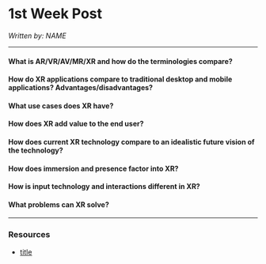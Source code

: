 # 1st Week Post

_Written by: NAME_

---

#### What is AR/VR/AV/MR/XR and how do the terminologies compare?

#### How do XR applications compare to traditional desktop and mobile applications? Advantages/disadvantages?

#### What use cases does XR have?

#### How does XR add value to the end user?

#### How does current XR technology compare to an idealistic future vision of the technology?

#### How does immersion and presence factor into XR?

#### How is input technology and interactions different in XR?

#### What problems can XR solve?

---

### Resources

- [title](https://www.example.com)
